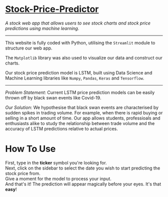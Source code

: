 # [Stock-Price-Predictor](https://share.streamlit.io/rowentey/stock-price/main/app.py)
*A stock web app that allows users to see stock charts and stock price predictions using machine learning.*

---

This website is fully coded with Python, utilising the `Streamlit` module to structure our web app.  

The `Matplotlib` library was also used to visualize our data and construct our charts.

Our stock price prediction model is LSTM, built using Data Science and Machine Learning libraries like `Numpy`, `Pandas`, `Keras` and `Tensorflow`. 

---

*Problem Statement*: Current LSTM price prediction models can be easily thrown off by black swan events like Covid-19.

*Our Solution*: We hypothesise that black swan events are characterised by sudden spikes in trading volume. For example, when there is rapid buying or selling in a short amount of time. Our app allows students, professioals and enthusiasts alike to study the relationship between trade volume and the accuracy of LSTM predictions relative to actual prices.

# How To Use
First, type in the **ticker** symbol you're looking for.  
Next, click on the sidebar to select the date you wish to start predicting the stock price from.  
Give a moment for the model to process your input.  
And that's it! The prediction will appear magically before your eyes. It's that **easy**!
